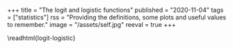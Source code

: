 +++
title = "The logit and logistic functions"
published = "2020-11-04"
tags = ["statistics"]
rss = "Providing the definitions, some plots and useful values to remember."
image = "/assets/self.jpg"
reeval = true
+++

\readhtml{logit-logistic}
